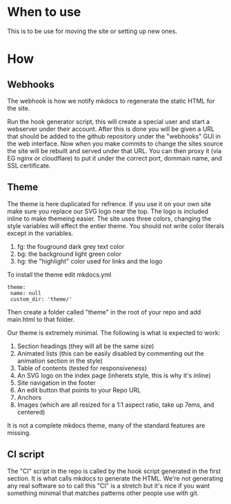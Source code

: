 # When to use

This is to be use for moving the site or setting up new ones.

# How

## Webhooks

The webhook is how we notify mkdocs to regenerate the static HTML for the site.

Run the hook generator script, this will create a special user and start a webserver under their account. After this is done you will be given a URL that should be added to the github repository under the "webhooks" GUI in the web interface. Now when you make commits to change the sites source the site will be rebuilt and served under that URL. You can then proxy it (via EG nginx or cloudflare) to put it under the correct port, dommain name, and SSL certificate.

## Theme

The theme is here duplicated for refrence. If you use it on your own site make sure you replace our SVG logo near the top. The logo is included inline to make themeing easier. The site uses three colors, changing the style variables will effect the entier theme. You should not write color literals except in the variables.

 1) fg: the fouground dark grey text color 
 2) bg: the background light green color
 3) hg: the "highlight" color used for links and the logo

 To install the theme edit mkdocs.yml
 	

 	theme:
	 name: null
	 custom_dir: 'theme/'

Then create a folder called "theme" in the root of your repo and add main.html to that folder.

Our theme is extremely minimal. The following is what is expected to work:

 1) Section headings (they will all be the same size) 
 2) Animated lists (this can be easily disabled by commenting out the animation section in the style)
 3) Table of contents (tested for responsiveness)
 4) An SVG logo on the index page (inherets style, this is why it's inline)
 5) Site navigation in the footer
 6) An edit button that points to your Repo URL
 7) Anchors
 8) Images (which are all resized for a 1:1 aspect ratio, take up 7ems, and centered)


It is not a complete mkdocs theme, many of the standard features are missing.


## CI script

The "CI" script in the repo is called by the hook script generated in the first section. It is what calls mkdocs to generate the HTML. We're not generating any real software so to call this "CI" is a stretch but it's nice if you want something minimal that matches patterns other people use with git.

